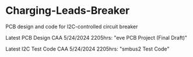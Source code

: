 # Charging-Leads-Breaker
PCB design and code for I2C-controlled circuit breaker

Latest PCB Design CAA 5/24/2024 2205hrs: "eve PCB Project (Final Draft)"

Latest I2C Test Code CAA 5/24/2024 2205hrs: "smbus2 Test Code"
